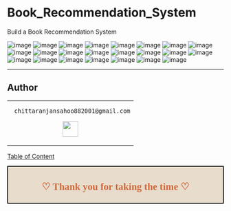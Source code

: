 # Book_Recommendation_System
Build a Book Recommendation System

![image](https://user-images.githubusercontent.com/99672298/218774774-a6cf2755-17b5-41cf-ab44-2fdb30b354b9.png)
![image](https://user-images.githubusercontent.com/99672298/218774797-7275cdd9-95a7-49d5-9f3d-83ccff2ec685.png)
![image](https://user-images.githubusercontent.com/99672298/218774816-13b24f91-e6e3-49bd-9f4e-1dc1cb92b1f9.png)
![image](https://user-images.githubusercontent.com/99672298/218774829-3ddd1f63-e836-4482-ba5b-efb8433f2bb3.png)
![image](https://user-images.githubusercontent.com/99672298/218774840-ca2b90ad-1308-40e4-a711-fc2d30dd10cf.png)
![image](https://user-images.githubusercontent.com/99672298/218774860-24ba72cc-3fb4-4b52-886d-896cf8b013b9.png)
![image](https://user-images.githubusercontent.com/99672298/218774877-186cbf37-8046-4193-8e07-bf47244a0ba2.png)
![image](https://user-images.githubusercontent.com/99672298/218774887-25ad90fe-3d6a-40ea-bb94-5155c3263893.png)
![image](https://user-images.githubusercontent.com/99672298/218774900-8269d8d5-f2f2-485b-b169-75d30fa3ec15.png)
![image](https://user-images.githubusercontent.com/99672298/218774915-e21ea2cf-1fc7-4056-8143-4ffd5c782240.png)
![image](https://user-images.githubusercontent.com/99672298/218774935-b7a272d7-31e3-4997-a3ab-514e6d081695.png)
![image](https://user-images.githubusercontent.com/99672298/218774953-c980e99d-f94a-46f7-8efa-32bd2b821216.png)
![image](https://user-images.githubusercontent.com/99672298/218774967-e1640784-5637-46d2-b10a-9d33dae38f0a.png)
![image](https://user-images.githubusercontent.com/99672298/218774979-c01279a7-a9d8-4eed-a31b-9befde958077.png)
![image](https://user-images.githubusercontent.com/99672298/218775109-78b7cd66-a3d9-45d7-8f9a-e6c60507667c.png)
![image](https://user-images.githubusercontent.com/99672298/218775127-6ee0e7f0-9acd-4034-9c1c-65a01d1edaf0.png)
![image](https://user-images.githubusercontent.com/99672298/218775151-ca74c59e-44a6-4784-af90-b9b53f2f3458.png)
![image](https://user-images.githubusercontent.com/99672298/218775166-e05483f4-3fb1-486b-afbf-a1921d5c792b.png)
![image](https://user-images.githubusercontent.com/99672298/218775274-b1f6335a-7841-41ce-ae4c-160258808a11.png)
![image](https://user-images.githubusercontent.com/99672298/218775285-47d26e60-783d-479d-a5d0-5eae225f5468.png)
![image](https://user-images.githubusercontent.com/99672298/218775303-b4f03ba7-28c4-43d5-a236-ea1c236d95a5.png)
![image](https://user-images.githubusercontent.com/99672298/218775327-50d5a43e-ce08-437e-8d61-158bfc6e120e.png)
![image](https://user-images.githubusercontent.com/99672298/218775338-70814cf4-1ca7-4dec-a881-cd160c29d937.png)
___

## Author

<table>
<tr>
<td>
     
     chittaranjansahoo882001@gmail.com

<p align="center">
<a href = "https://www.linkedin.com/in/chittaranjansahoo1/"><img src = "http://www.iconninja.com/files/863/607/751/network-linkedin-social-connection-circular-circle-media-icon.svg" width="36" height="36"/></a>
</p>
</td>
</tr> 
  </table>

[Table of Content](#0.1)

<div style="display:fill;
            border-radius: false;
            border-style: solid;
            border-color:#000000;
            border-style: false;
            border-width: 2px;
            color:#CF673A;
            font-size:15px;
            font-family: Georgia;
            background-color:#E8DCCC;
            text-align:center;
            letter-spacing:0.1px;
            padding: 0.1em;">

**<h2>♡ Thank you for taking the time ♡**
